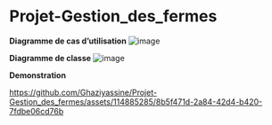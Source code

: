 # Projet-Gestion_des_fermes
**Diagramme de cas d’utilisation**
![image](https://github.com/Ghaziyassine/Projet-Gestion_des_fermes/assets/114885285/8278821c-5cb4-4932-8adc-35767ec71d76)

**Diagramme de classe**
![image](https://github.com/Ghaziyassine/Projet-Gestion_des_fermes/assets/114885285/a0c190db-7ede-45e0-8988-fc23e1e5e70f)


**Demonstration**

https://github.com/Ghaziyassine/Projet-Gestion_des_fermes/assets/114885285/8b5f471d-2a84-42d4-b420-7fdbe06cd76b

